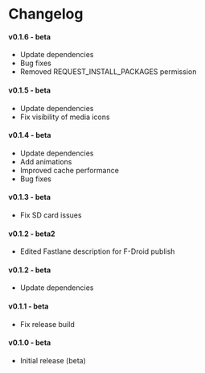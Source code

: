 # Changelog

#### v0.1.6 - beta

 * Update dependencies
 * Bug fixes
 * Removed REQUEST_INSTALL_PACKAGES permission

#### v0.1.5 - beta

 * Update dependencies
 * Fix visibility of media icons

#### v0.1.4 - beta

 * Update dependencies
 * Add animations
 * Improved cache performance
 * Bug fixes

#### v0.1.3 - beta

 * Fix SD card issues

#### v0.1.2 - beta2

 * Edited Fastlane description for F-Droid publish

#### v0.1.2 - beta

 * Update dependencies

#### v0.1.1 - beta

 * Fix release build

#### v0.1.0 - beta

 * Initial release (beta)
